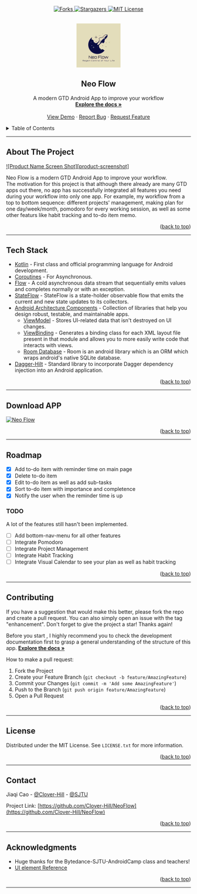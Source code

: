 <div id="top"></div>

<!-- PROJECT SHIELDS -->

<p align="center">
    <a href="https://github.com/Clover-Hill/NeoFlow/network/members">
      <img alt="Forks" src="https://img.shields.io/github/forks/Clover-Hill/NeoFlow?style=for-the-badge" />
    </a>
    <a href="https://github.com/Clover-Hill/NeoFlow/stargazers">
      <img alt="Stargazers" src="https://img.shields.io/github/stars/Clover-Hill/NeoFlow?color=red&style=for-the-badge" />
    </a>
    <a href="https://github.com/Clover-Hill/NeoFlow/blob/master/LICENSE.txt">
      <img alt="MIT License" src="https://img.shields.io/github/license/Clover-Hill/NeoFlow?style=for-the-badge " />
    </a>
</p>

<!-- PROJECT LOGO -->
<br />

<div align="center">
<a href="https://github.com/Clover-Hill/NeoFlow">
    <img src="Images/Logo.png" alt="Logo" width="120" height="120">
</a>

<h2 align="center">Neo Flow</h2>

<p align="center">
    A modern GTD Android App to improve your workflow
    <br />
    <a href="https://github.com/Clover-Hill/NeoFlow"><strong>Explore the docs »</strong></a>
    <br />
    <br />
    <a href="https://github.com/Clover-Hill/NeoFlow">View Demo</a>
    ·
    <a href="https://github.com/Clover-Hill/NeoFlow/issues">Report Bug</a>
    ·
    <a href="https://github.com/Clover-Hill/NeoFlow/issues">Request Feature</a>
</p>

</div>

<!-- TABLE OF CONTENTS -->

<details>
    <summary>Table of Contents</summary>
    <ol>
        <li><a href="#about-the-project">About The Project</a></li>
        <li><a href="#tech-stack">Tech Stack</a></li>
        <li><a href="#download-app">Download APP</a></li>
        <li><a href="#roadmap">Roadmap</a></li>
        <li><a href="#contributing">Contributing</a></li>
        <li><a href="#license">License</a></li>
        <li><a href="#contact">Contact</a></li>
        <li><a href="#acknowledgments">Acknowledgments</a></li>
    </ol>
</details>

---
<!-- ABOUT THE PROJECT -->

## About The Project
[![Product Name Screen Shot][product-screenshot]](https://example.com)

Neo Flow is a modern GTD Android App to improve your workflow.
<br/>
The motivation for this project is that although there already are many GTD apps out there, no app has successfully integrated all features you need during your workflow into only one app. For example, my workflow from a top to bottom sequence: different projects' management, making plan for one day/week/month, pomodoro for every working session, as well as some other featurs like habit tracking and to-do item memo.
<br/>

<p align="right">(<a href="#top">back to top</a>)</p>

---
## Tech Stack

* [Kotlin](https://kotlinlang.org/) - First class and official programming language for Android development.
* [Coroutines](https://kotlinlang.org/docs/coroutines-overview.html) - For Asynchronous.
* [Flow](https://kotlin.github.io/kotlinx.coroutines/kotlinx-coroutines-core/kotlinx.coroutines.flow/-flow/) - A cold asynchronous data stream that sequentially emits values and completes normally or with an exception.
* [StateFlow](https://developer.android.com/kotlin/flow/stateflow-and-sharedflow) - StateFlow is a state-holder observable flow that emits the current and new state updates to its collectors.
* [Android Architecture Components](https://developer.android.com/topic/architecture) - Collection of libraries that help you design robust, testable, and maintainable apps.
  * [ViewModel](https://developer.android.com/topic/libraries/architecture/viewmodel) - Stores UI-related data that isn't destroyed on UI changes.
  * [ViewBinding](https://developer.android.com/topic/libraries/view-binding) - Generates a binding class for each XML layout file present in that module and allows you to more easily write code that interacts with views.
  * [Room Database](https://developer.android.com/training/data-storage/room) - Room is an android library which is an ORM which wraps android's native SQLite database.
* [Dagger-Hilt](https://dagger.dev/hilt/) - Standard library to incorporate Dagger dependency injection into an Android application.

<p align="right">(<a href="#top">back to top</a>)</p>

---
<!-- GETTING STARTED -->

## Download APP

[![Neo Flow](https://img.shields.io/badge/Neo_Flow-APK-silver.svg?style=for-the-badge&logo=android)](https://github.com/Clover-Hill/NeoFlow/releases/tag/release)

<p align="right">(<a href="#top">back to top</a>)</p>

---

<!-- ROADMAP -->

## Roadmap

- [x] Add to-do item with reminder time on main page
- [x] Delete to-do item
- [x] Edit to-do item as well as add sub-tasks
- [x] Sort to-do item with importance and completence
- [x] Notify the user when the reminder time is up

### TODO

A lot of the features still hasn't been implemented.
- [ ] Add bottom-nav-menu for all other features 
- [ ] Integrate Pomodoro
- [ ] Integrate Project Management
- [ ] Integrate Habit Tracking
- [ ] Integrate Visual Calendar to see your plan as well as habit tracking

<p align="right">(<a href="#top">back to top</a>)</p>

---

<!-- CONTRIBUTING -->

## Contributing

If you have a suggestion that would make this better, please fork the repo and create a pull request. You can also simply open an issue with the tag "enhancement".
Don't forget to give the project a star! Thanks again!

Before you start , I highly recommend you to check the development documentation first to grasp a general understanding of the structure of this app.
    <a href="https://github.com/Clover-Hill/NeoFlow"><strong>Explore the docs »</strong></a>

How to make a pull request:
1. Fork the Project
2. Create your Feature Branch (`git checkout -b feature/AmazingFeature`)
3. Commit your Changes (`git commit -m 'Add some AmazingFeature'`)
4. Push to the Branch (`git push origin feature/AmazingFeature`)
5. Open a Pull Request

<p align="right">(<a href="#top">back to top</a>)</p>

---

<!-- LICENSE -->

## License

Distributed under the MIT License. See `LICENSE.txt` for more information.

<p align="right">(<a href="#top">back to top</a>)</p>

---

<!-- CONTACT -->

## Contact

Jiaqi Cao - [@Clover-Hill](https://twitter.com/Clover-Hill) - [@SJTU](new-era.sjtu.edu.cn)

Project Link: [https://github.com/Clover-Hill/NeoFlow](https://github.com/Clover-Hill/NeoFlow)

<p align="right">(<a href="#top">back to top</a>)</p>

---

<!-- ACKNOWLEDGMENTS -->

## Acknowledgments

* Huge thanks for the Bytedance-SJTU-AndroidCamp class and teachers!
* [UI element Reference](https://github.com/avjinder/Minimal-Todo)

<p align="right">(<a href="#top">back to top</a>)</p>

---